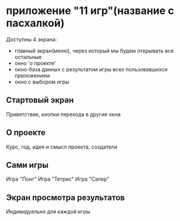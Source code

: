 # приложение "11 игр"(название с пасхалкой)

Доступны 4 экрана:
- главный экран(меню), через который мы будем открывать все остальные
- окно 'о проекте'
- окно-база данных с результатом игры всех пользовавшихся приложением
- окно с выбором игры

## Стартовый экран
Приветствие, кнопки перехода в другие окна

## О проекте
Курс, год, идея и смысл проекта, создатели

## Сами игры
Игра "Понг"
Игра "Тетрис"
Игра "Сапер"

## Экран просмотра результатов
Индивидуально для каждой игры
